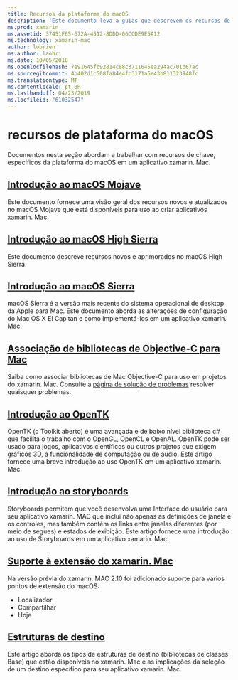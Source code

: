 ```yaml
---
title: Recursos da plataforma do macOS
description: 'Este documento leva a guias que descrevem os recursos de plataforma do xamarin. Mac e macOS importantes: OpenTK, Storyboards, extensões e muito mais.'
ms.prod: xamarin
ms.assetid: 37451F65-672A-4512-8DDD-06CCDE9E5A12
ms.technology: xamarin-mac
author: lobrien
ms.author: laobri
ms.date: 10/05/2018
ms.openlocfilehash: 7e91645fb92814c88c3711645ea294ac701b67ac
ms.sourcegitcommit: 4b402d1c508fa84e4fc3171a6e43b811323948fc
ms.translationtype: MT
ms.contentlocale: pt-BR
ms.lasthandoff: 04/23/2019
ms.locfileid: "61032547"
---
```

# <a name="macos-platform-features"></a>recursos de plataforma do macOS

Documentos nesta seção abordam a trabalhar com recursos de chave, específicos da plataforma do macOS em um aplicativo xamarin. Mac.

## <a name="introduction-to-macos-mojavemacplatformintroduction-to-macos-mojaveindexmd"></a>[Introdução ao macOS Mojave](~/mac/platform/introduction-to-macos-mojave/index.md)

Este documento fornece uma visão geral dos recursos novos e atualizados no macOS Mojave que está disponíveis para uso ao criar aplicativos xamarin. Mac.

## <a name="introduction-to-macos-high-sierramacplatformintroduction-to-macos-high-sierraindexmd"></a>[Introdução ao macOS High Sierra](~/mac/platform/introduction-to-macos-high-sierra/index.md)

Este documento descreve recursos novos e aprimorados no macOS High Sierra.

## <a name="introduction-to-macos-sierramacplatformintroduction-to-macos-sierraindexmd"></a>[Introdução ao macOS Sierra](~/mac/platform/introduction-to-macos-sierra/index.md)

macOS Sierra é a versão mais recente do sistema operacional de desktop da Apple para Mac. Este documento aborda as alterações de configuração do Mac OS X El Capitan e como implementá-los em um aplicativo xamarin. Mac.

## <a name="binding-objective-c-libraries-for-macbindingmd"></a>[Associação de bibliotecas de Objective-C para Mac](binding.md)

Saiba como associar bibliotecas de Mac Objective-C para uso em projetos do xamarin. Mac.
Consulte a [página de solução de problemas](~/cross-platform/macios/binding/troubleshooting.md) resolver quaisquer problemas.

## <a name="introduction-to-opentkmacplatformopentkmd"></a>[Introdução ao OpenTK](~/mac/platform/opentk.md)

OpenTK (o Toolkit aberto) é uma avançada e de baixo nível biblioteca c# que facilita o trabalho com o OpenGL, OpenCL e OpenAL. OpenTK pode ser usado para jogos, aplicativos científicos ou outros projetos que exigem gráficos 3D, a funcionalidade de computação ou de áudio. Este artigo fornece uma breve introdução ao uso OpenTK em um aplicativo xamarin. Mac.

## <a name="introduction-to-storyboardsmacplatformstoryboardsindexmd"></a>[Introdução ao storyboards](~/mac/platform/storyboards/index.md)

Storyboards permitem que você desenvolva uma Interface do usuário para seu aplicativo xamarin. MAC que inclui não apenas as definições de janela e os controles, mas também contém os links entre janelas diferentes (por meio de segues) e estados de exibição. Este artigo fornece uma introdução ao uso de Storyboards em um aplicativo xamarin. Mac.

## <a name="xamarinmac-extension-supportmacplatformextensionsmd"></a>[Suporte à extensão do xamarin. Mac](~/mac/platform/extensions.md)

Na versão prévia do xamarin. MAC 2.10 foi adicionado suporte para vários pontos de extensão do macOS:

- Localizador
- Compartilhar
- Hoje

## <a name="target-frameworksmacplatformtarget-frameworkmd"></a>[Estruturas de destino](~/mac/platform/target-framework.md)

Este artigo aborda os tipos de estruturas de destino (bibliotecas de classes Base) que estão disponíveis no xamarin. Mac e as implicações da seleção de um destino específico para seu aplicativo xamarin. Mac.
